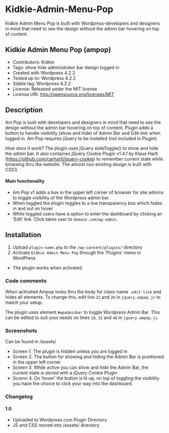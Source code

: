 # Kidkie-Admin-Menu-Pop

Kidkie Admin Menu Pop is built with Wordpress-developers and designers in mind that need to see the design without the admin bar hovering on top of content.

## Kidkie Admin Menu Pop (ampop)
* Contributors: Kidkie
* Tags: show hide administrator bar design logged in
* Created with Wordpress 4.2.2
* Tested up to: Wordpress 4.2.2
* Stable tag: Wordpress 4.2.2
* License: Released under the MIT license
* License URI: http://opensource.org/licenses/MIT

## Description

Am Pop is built with developers and designers in mind that need to see the design without the admin bar hovering on top of content. Plugin adds a button to handle visibility (show and hide) of Admin Bar and Edit-link when logged in. Am Pop requires jQuery to be installed (not included in Plugin).

*How does it work?* The plugin uses jQuery slideToggle() to show and hide the admin bar. It also containes jQuery Cookie Plugin v1.4.1 by Klaus Hartl (https://github.com/carhartl/jquery-cookie) to remember current state while browsing thru the website. The almost non existing design is built with CSS3.

#### Main functionality
* Am Pop v1 adds a box in the upper left corner of browser for site admins to toggle visibility of the Wordpress admin bar.
* When toggled the plugin toggles to a low transparency box which fades in and out on hover
* While toggled users have a option to enter the dashboard by clicking an ’Edit’ link. Click takes user to `domain.com/wp-admin`.

## Installation

1. Upload `plugin-name.php` to the `/wp-content/plugins/` directory
1. Activate `Kidkie Admin Menu Pop` through the 'Plugins' menu in WordPress

* The plugin works when activated

### Code comments

When activated Ampop looks thru the body for class-name `.edit-link` and hides all elements. To change this, edit line `22` and `26` in `jquery.ampop.js` to match your setup.

The plugin uses element `#wpadminbar` to toggle Wordpress Admin Bar. This can be edited to suit your needs on lines `18`, `32` and `48` in `jquery.ampop.js`.

### Screenshots

Can be found in /assets/

* Screen 1. The plugin is hidden unless you are logged in
* Screen 2. The button for showing and hiding the Admin Bar is positioned in the upper left corner
* Screen 3. While active you can show and hide the Admin Bar, the current state is stored with a jQuery Cookie Plugin
* Screnn 4. On ’hover’ the button is lit up, on top of toggling the visibility you have the choice to click your way into the dashboard.

### Changelog

#### 1.0
* Uploaded to Wordpress.com Plugin Directory
* JS and CSS moved into /assets/ directory
